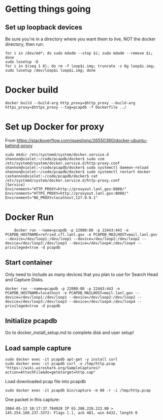 Getting things going
====================

Set up loopback devices
-----------------------

Be sure you're in a directory where you want them to live, NOT the docker directory,
then run:

    for i in /dev/md*; do sudo mdadm --stop $i; sudo mdadm --remove $i; done
    sudo losetup -D
    for i in $(seq 1 8); do rm -f loop$i.img; truncate -s 8g loop$i.img; sudo losetup /dev/loop$i loop$i.img; done


Docker build
============

    docker build --build-arg http_proxy=$http_proxy --build-arg https_proxy=$https_proxy --tag=pcapdb -f Dockerfile ../


Set up Docker for proxy
=======================

From https://stackoverflow.com/questions/26550360/docker-ubuntu-behind-proxy

    sudo mkdir /etc/systemd/system/docker.service.d
    shannon@violet:~/code/pcapdb/docker$ sudo vim /etc/systemd/system/docker.service.d/http-proxy.conf
    shannon@violet:~/code/pcapdb/docker$ sudo systemctl daemon-reload
    shannon@violet:~/code/pcapdb/docker$ sudo systemctl restart docker
    cashannon@violet:~/code/pcapdb/docker$ cat /etc/systemd/system/docker.service.d/http-proxy.conf
    [Service]
    Environment="HTTP_PROXY=http://proxyout.lanl.gov:8080/"
    Environment="HTTPS_PROXY=http://proxyout.lanl.gov:8080/"
    Environment="NO_PROXY=localhost,127.0.0.1"

Docker Run
==============
```
    docker run --name=pcapdb -p 22080:80 -p 22443:443 -e PCAPDB_HOSTNAME=refried.cfl.lanl.gov -e PCAPDB_MAILHOST=mail.lanl.gov --device=/dev/loop1:/dev/loop1 --device=/dev/loop2:/dev/loop2 --device=/dev/loop3:/dev/loop3 --device=/dev/loop4:/dev/loop4 --privileged=true -d pcapdb

```

Start container
---------------
Only need to include as many devices that you plan to use for Search Head and Capture Disks.

    docker run --name=pcapdb -p 22080:80 -p 22443:443 -e PCAPDB_HOSTNAME=localhost -e PCAPDB_MAILHOST=mail.lanl.gov --device=/dev/loop1:/dev/loop1 --device=/dev/loop2:/dev/loop2 --device=/dev/loop3:/dev/loop3 --device=/dev/loop4:/dev/loop4 --privileged=true -d pcapdb

Initialize pcapdb
------------------
Go to docker_install_setup.md to complete disk and user setup!

Load sample capture
-------------------
    sudo docker exec -it pcapdb apt-get -y install curl
    sudo docker exec -it pcapdb curl -o /tmp/http.pcap "https://wiki.wireshark.org/SampleCaptures?action=AttachFile&do=get&target=http.cap"

Load downloaded pcap file into pcapdb

    sudo docker exec -it pcapdb bin/capture -m 80 -r -i /tmp/http.pcap

One packet in this capture:

    2004-05-13 10:17:37.704928 IP 65.208.228.223.80 > 145.254.160.237.3372: Flags [.], ack 481, win 6432, length 0
